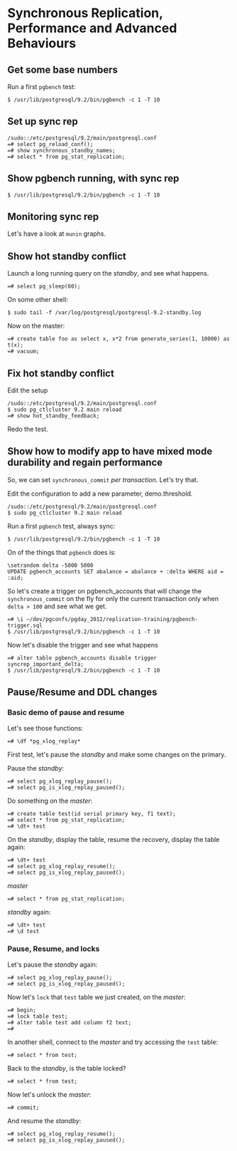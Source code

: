 # Synchronous Replication, Performance and Advanced Behaviours

## Get some base numbers

Run a first `pgbench` test:

	$ /usr/lib/postgresql/9.2/bin/pgbench -c 1 -T 10

## Set up sync rep

	/sudo::/etc/postgresql/9.2/main/postgresql.conf
	=# select pg_reload_conf();
	=# show synchronous_standby_names;
	=# select * from pg_stat_replication;

## Show pgbench running, with sync rep

	$ /usr/lib/postgresql/9.2/bin/pgbench -c 1 -T 10

## Monitoring sync rep

Let's have a look at `munin` graphs.

## Show hot standby conflict

Launch a long running query on the *standby*, and see what happens.

	=# select pg_sleep(60);
	
On some other shell:

	$ sudo tail -f /var/log/postgresql/postgresql-9.2-standby.log

Now on the master:

	=# create table foo as select x, x*2 from generate_series(1, 10000) as t(x);
	=# vacuum;

## Fix hot standby conflict

Edit the setup

    /sudo::/etc/postgresql/9.2/main/postgresql.conf
	$ sudo pg_ctlcluster 9.2 main reload
	=# show hot_standby_feedback;

Redo the test.

## Show how to modify app to have mixed mode durability and regain performance

So, we can set `synchronous_commit` *per transaction*. Let's try that.

Edit the configuration to add a new parameter, demo.threshold.

   	/sudo::/etc/postgresql/9.2/main/postgresql.conf
	$ sudo pg_ctlcluster 9.2 main reload

Run a first `pgbench` test, always sync:

	$ /usr/lib/postgresql/9.2/bin/pgbench -c 1 -T 10

On of the things that `pgbench` does is:

	\setrandom delta -5000 5000
	UPDATE pgbench_accounts SET abalance = abalance + :delta WHERE aid = :aid;

So let's create a trigger on pgbench_accounts that will change the
`synchronous_commit` on the fly for only the current transaction only when
`delta > 100` and see what we get.

	=# \i ~/dev/pgconfs/pgday_2012/replication-training/pgbench-trigger.sql
	$ /usr/lib/postgresql/9.2/bin/pgbench -c 1 -T 10

Now let's disable the trigger and see what happens

	=# alter table pgbench_accounts disable trigger syncrep_important_delta;
	$ /usr/lib/postgresql/9.2/bin/pgbench -c 1 -T 10

## Pause/Resume and DDL changes

### Basic demo of pause and resume

Let's see those functions:

	=# \df *pg_xlog_replay*

First test, let's pause the *standby* and make some changes on the primary.

Pause the *standby*:

	=# select pg_xlog_replay_pause();
	=# select pg_is_xlog_replay_paused();
	
Do something on the *master*:

	=# create table test(id serial primary key, f1 text);
	=# select * from pg_stat_replication;
	=# \dt+ test

On the *standby*, display the table, resume the recovery, display the table
again:

	=# \dt+ test
	=# select pg_xlog_replay_resume();
	=# select pg_is_xlog_replay_paused();

*master*

	=# select * from pg_stat_replication;

*standby* again:

	=# \dt+ test
	=# \d test

### Pause, Resume, and locks

Let's pause the *standby* again:

	=# select pg_xlog_replay_pause();
	=# select pg_is_xlog_replay_paused();

Now let's `lock` that `test` table we just created, on the *master*:

	=# begin;
	=# lock table test;
	=# alter table test add column f2 text;
	=# 

In another shell, connect to the *master* and try accessing the `test`
table:

	=# select * from test;

Back to the *standby*, is the table locked?

	=# select * from test;

Now let's unlock the *master*:

	=# commit;

And resume the *standby*:

	=# select pg_xlog_replay_resume();
	=# select pg_is_xlog_replay_paused();
